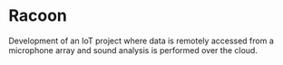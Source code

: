 # Racoon
Development of an IoT project where data is remotely accessed from a microphone array and sound analysis is performed over the cloud. 
